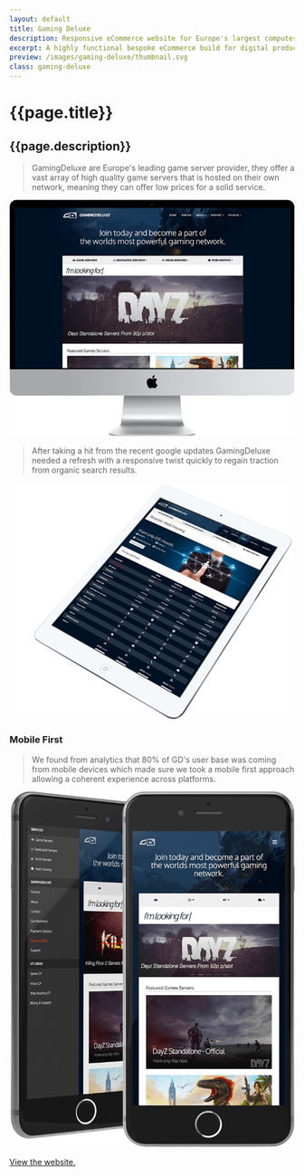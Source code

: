 ```yaml
---
layout: default
title: Gaming Deluxe
description: Responsive eCommerce website for Europe's largest computer game server provider.
excerpt: A highly functional bespoke eCommerce build for digital products serving the online gaming community around the UK, EU and USA.
preview: /images/gaming-deluxe/thumbnail.svg
class: gaming-deluxe
---
```


<h1>{{page.title}}</h1>
<h2>{{page.description}}</h2>

> GamingDeluxe are Europe's leading game server provider,
> they offer a vast array of high quality game servers
> that is hosted on their own network, meaning they can offer
> low prices for a solid service.

![GD Desktop Screenshot](/images/gaming-deluxe/desktop.png)

> After taking a hit from the recent google updates
> GamingDeluxe needed a refresh with a responsive twist quickly
> to regain traction from organic search results.

![GD Tablet Screenshot](/images/gaming-deluxe/tablet.png)

### Mobile First
> We found from analytics that 80% of GD's user base was coming
> from mobile devices which made sure we took a mobile first
> approach allowing a coherent experience across platforms.

![GD Mobile Screenshot](/images/gaming-deluxe/mobile.png)

<a style="display: block; margin: 15px 0;" href="https://www.gamingdeluxe.co.uk/" target="_blank">View the website.</a>
